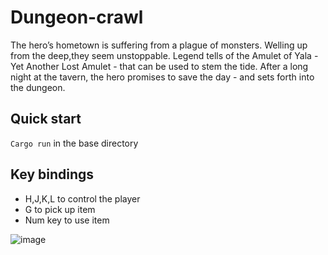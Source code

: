 # Dungeon-crawl
The hero’s hometown is suffering from a plague of monsters. Welling up from the deep,they seem unstoppable. Legend tells of the Amulet of Yala - Yet Another Lost Amulet - that can be used to stem the tide. After a long night at the tavern, the hero promises to save the day - and sets forth into the dungeon.
[](https://bfnightly.bracketproductions.com/)
## Quick start
`Cargo run` in the base directory 
## Key bindings 
- H,J,K,L to control the player
- G to pick up item
- Num key to use item

![image](https://github.com/Yuanda-Dong/Dungeon-crawl/assets/37124273/96e0a552-3a28-4158-860d-70fe2978f8fa)
